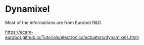# Dynamixel

Most of the informations are from Eurobot R&D.

https://ecam-eurobot.github.io/Tutorials/electronics/actuators/dynamixels.html